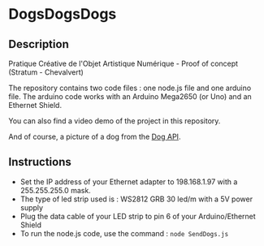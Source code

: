 # DogsDogsDogs

## Description

Pratique Créative de l'Objet Artistique Numérique - Proof of concept (Stratum - Chevalvert)

The repository contains two code files : one node.js file and one arduino file. The arduino code works with an Arduino Mega2650 (or Uno) and an Ethernet Shield.

You can also find a video demo of the project in this repository.

And of course, a picture of a dog from the [Dog API](https://dog.ceo/dog-api/).

## Instructions

- Set the IP address of your Ethernet adapter to 198.168.1.97 with a 255.255.255.0 mask.
- The type of led strip used is : WS2812 GRB 30 led/m with a 5V power supply
- Plug the data cable of your LED strip to pin 6 of your Arduino/Ethernet Shield
- To run the node.js code, use the command : `node SendDogs.js`
